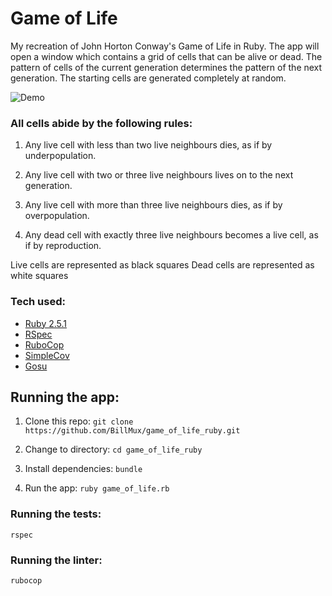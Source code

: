 # Game of Life


My recreation of John Horton Conway's Game of Life in Ruby. The app will open a window which contains a grid of cells that can be alive or dead. The pattern of cells of the current generation determines the pattern of the next generation. The starting cells are generated completely at random.

![Demo](images/game-of-life.gif)

### All cells abide by the following rules:

1. Any live cell with less than two live neighbours dies, as if by underpopulation.

2. Any live cell with two or three live neighbours lives on to the next generation.

3. Any live cell with more than three live neighbours dies, as if by overpopulation.

4. Any dead cell with exactly three live neighbours becomes a live cell, as if by reproduction.

Live cells are represented as black squares
Dead cells are represented as white squares

### Tech used:

- [Ruby 2.5.1](https://www.ruby-lang.org/en/)
- [RSpec](https://github.com/rspec/rspec)
- [RuboCop](https://github.com/rubocop-hq/rubocop)
- [SimpleCov](https://github.com/colszowka/simplecov)
- [Gosu](https://www.libgosu.org/)

## Running the app:

1. Clone this repo:
`git clone https://github.com/BillMux/game_of_life_ruby.git`

2. Change to directory:
`cd game_of_life_ruby`

3. Install dependencies:
`bundle`

4. Run the app:
`ruby game_of_life.rb`

### Running the tests:
`rspec`

### Running the linter:
`rubocop`
